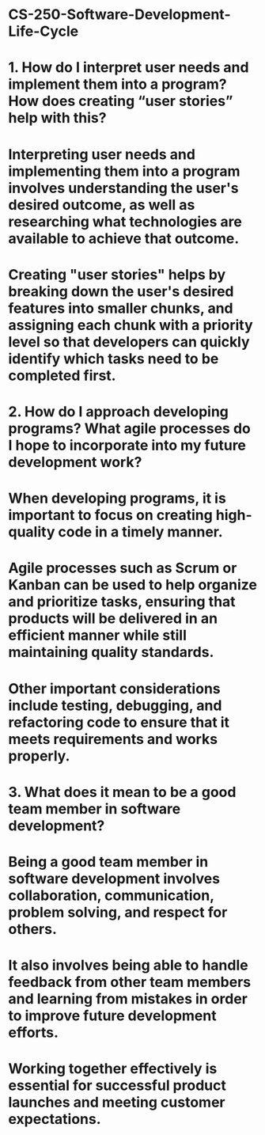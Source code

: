 # CS-250-Software-Development-Life-Cycle

# 1. How do I interpret user needs and implement them into a program? How does creating “user stories” help with this?

# Interpreting user needs and implementing them into a program involves understanding the user's desired outcome, as well as researching what technologies are available to achieve that outcome. 
# Creating "user stories" helps by breaking down the user's desired features into smaller chunks, and assigning each chunk with a priority level so that developers can quickly identify which tasks need to be completed first.

# 2. How do I approach developing programs? What agile processes do I hope to incorporate into my future development work?

# When developing programs, it is important to focus on creating high-quality code in a timely manner. 
# Agile processes such as Scrum or Kanban can be used to help organize and prioritize tasks, ensuring that products will be delivered in an efficient manner while still maintaining quality standards. 
# Other important considerations include testing, debugging, and refactoring code to ensure that it meets requirements and works properly.

# 3. What does it mean to be a good team member in software development?

# Being a good team member in software development involves collaboration, communication, problem solving, and respect for others. 
# It also involves being able to handle feedback from other team members and learning from mistakes in order to improve future development efforts. 
# Working together effectively is essential for successful product launches and meeting customer expectations.
